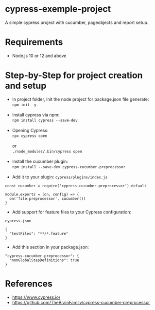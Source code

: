 # cypress-exemple-project
A simple cypress project with cucumber, pageobjects and report setup.

# Requirements

* Node.js 10 or 12 and above

# Step-by-Step for project creation and setup

* In project folder, Init the node project for package.json file generate:<br>
 `npm init -y` <br><br>
* Install cypress via npm:<br>
`npm install cypress --save-dev` <br><br>
* Opening Cypress:<br>
`npx cypress open`<br><br>
or <br>
`./node_modules/.bin/cypress open`<br><br>
* Install the cucumber plugin:<br>
`npm install --save-dev cypress-cucumber-preprocessor`<br><br>
* Add it to your plugin:
`cypress/plugins/index.js`
``` 
const cucumber = require('cypress-cucumber-preprocessor').default

module.exports = (on, config) => {
  on('file:preprocessor', cucumber())
}

```

* Add support for feature files to your Cypress configuration:<br>

`cypress.json`

```
{
  "testFiles": "**/*.feature"
}

```

* Add this section in your package.json:

```
"cypress-cucumber-preprocessor": {
  "nonGlobalStepDefinitions": true
}

```


# References 
* https://www.cypress.io/
* https://github.com/TheBrainFamily/cypress-cucumber-preprocessor